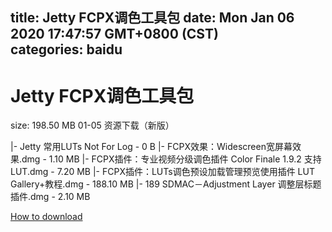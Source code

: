 
title: Jetty FCPX调色工具包
date: Mon Jan 06 2020 17:47:57 GMT+0800 (CST)    
categories: baidu
---

# Jetty FCPX调色工具包
size: 198.50 MB
 01-05 资源下载（新版）
 
|- Jetty 常用LUTs Not For Log - 0 B
|- FCPX效果：Widescreen宽屏幕效果.dmg - 1.10 MB
|- FCPX插件：专业视频分级调色插件 Color Finale 1.9.2 支持LUT.dmg - 7.20 MB
|- FCPX插件：LUTs调色预设加载管理预览使用插件 LUT Gallery+教程.dmg - 188.10 MB
|- 189 SDMAC－Adjustment Layer 调整层标题插件.dmg - 2.10 MB

[How to download](https://bpcam.bemobtrk.com/go/2ceec3aa-1ca2-46d6-b9ff-aaa5c184517c?jno=4876)